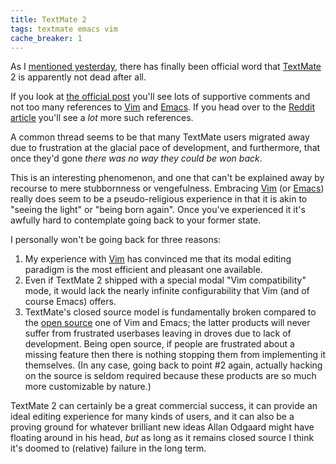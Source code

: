 ```yaml
---
title: TextMate 2
tags: textmate emacs vim
cache_breaker: 1
---
```


As I [mentioned yesterday](/twitter/92), there has finally been official word that [TextMate](/wiki/TextMate) 2 is apparently not dead after all.

If you look at [the official post](http://blog.macromates.com/2009/working-on-it/) you'll see lots of supportive comments and not too many references to [Vim](/wiki/Vim) and [Emacs](/wiki/Emacs). If you head over to the [Reddit article](http://blog.macromates.com/2009/working-on-it/) you'll see a *lot* more such references.

A common thread seems to be that many TextMate users migrated away due to frustration at the glacial pace of development, and furthermore, that once they'd gone *there was no way they could be won back*.

This is an interesting phenomenon, and one that can't be explained away by recourse to mere stubbornness or vengefulness. Embracing [Vim](/wiki/Vim) (or [Emacs](/wiki/Emacs)) really does seem to be a pseudo-religious experience in that it is akin to "seeing the light" or "being born again". Once you've experienced it it's awfully hard to contemplate going back to your former state.

I personally won't be going back for three reasons:

1.  My experience with [Vim](/wiki/Vim) has convinced me that its modal editing paradigm is the most efficient and pleasant one available.
2.  Even if TextMate 2 shipped with a special modal "Vim compatibility" mode, it would lack the nearly infinite configurability that Vim (and of course Emacs) offers.
3.  TextMate's closed source model is fundamentally broken compared to the [open source](/wiki/open_source) one of Vim and Emacs; the latter products will never suffer from frustrated userbases leaving in droves due to lack of development. Being open source, if people are frustrated about a missing feature then there is nothing stopping them from implementing it themselves. (In any case, going back to point \#2 again, actually hacking on the source is seldom required because these products are so much more customizable by nature.)

TextMate 2 can certainly be a great commercial success, it can provide an ideal editing experience for many kinds of users, and it can also be a proving ground for whatever brilliant new ideas Allan Odgaard might have floating around in his head, *but* as long as it remains closed source I think it's doomed to (relative) failure in the long term.
